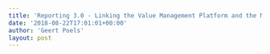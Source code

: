```yaml
---
title: 'Reporting 3.0 - Linking the Value Management Platform and the MultiCapital Scorecard: Sustainable energy case-study (Maxime Van Der Stuyft)'
date: '2018-08-22T17:01:01+00:00'
author: 'Geert Poels'
layout: post
---
```



